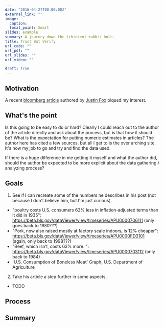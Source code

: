 ```yaml
---
date: "2016-04-27T00:00:00Z"
external_link: ""
image:
  caption: 
  focal_point: Smart
slides: example
summary: A journey down the (chicken) rabbit hole.
title: Trust But Verify
url_code: ""
url_pdf: ""
url_slides: ""
url_video: ""

draft: true
---
```


## Motivation

A recent [bloomberg article](https://www.bloomberg.com/news/articles/2020-05-11/why-chicken-is-plentiful-during-the-pandemic-and-beef-is-not?srnd=premium&utm_medium=social&utm_source=twitter&utm_campaign=socialflow-organic&utm_content=markets&cmpid%3D=socialflow-twitter-markets&sref=XQtHDW1P) authored by [Justin Fox](https://twitter.com/foxjust) piqued my interest. 


## What's the point
Is this going to be easy to do or hard? Clearly I could reach out to the author of the article directly and ask about the process, but is that how it should be? What is the expectation for putting numeric estimates in articles? The author here has cited a few sources, but all I get to is the over arching site. It's now my job to go and try and find the data used.

If there is a huge difference in me getting it myself and what the author did, should the author be expected to be more explicit about the data gathering / analyzing process?

## Goals

1. See if I can recreate some of the numbers he describes in his post (not because I don't believe him, but I'm just curious).
  - "poultry costs U.S. consumers 62% less in inflation-adjusted terms than it did in 1935": https://beta.bls.gov/dataViewer/view/timeseries/APU0000706111 (only goes back to 1980???)
  - "Pork, now also raised mostly at factory scale indoors, is 12% cheaper": https://beta.bls.gov/dataViewer/view/timeseries/APU0000FD3101 (again, only back to 1998???)
  - "Beef, which isn’t, costs 63% more. ": https://beta.bls.gov/dataViewer/view/timeseries/APU0000703112 (only back to 1984)
  - 'U.S. Consumption of Boneless Meat' Graph, U.S. Department of Agriculture
  
2. Take his article a step further in some aspects.
  - TODO
  

## Process


## Summary

